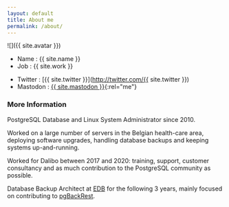 ```yaml
---
layout: default
title: About me
permalink: /about/
---
```


![]({{ site.avatar }})

* Name : {{ site.name }}
* Job : {{ site.work }}
<!-- * Company : [{{ site.company }}](https://www.postgresql.org/) -->
* Twitter : [{{ site.twitter }}](http://twitter.com/{{ site.twitter }})
* Mastodon : [{{ site.mastodon }}](https://fosstodon.org/@pgstef){:rel="me"}

### More Information

PostgreSQL Database and Linux System Administrator since 2010.

Worked on a large number of servers in the Belgian health-care area, deploying software upgrades, handling database backups and keeping systems up-and-running.

Worked for Dalibo between 2017 and 2020: training, support, customer consultancy and as much contribution to the PostgreSQL community as possible.

Database Backup Architect at [EDB](https://www.enterprisedb.com) for the following 3 years, mainly focused on contributing to [pgBackRest](https://pgbackrest.org/).
